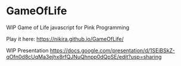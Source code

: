 # GameOfLife

WIP Game of Life javascript for Pink Programming

Play it here: https://nikira.github.io/GameOfLife/

WIP Presentation https://docs.google.com/presentation/d/1SEiBSkZ-qOfn0d8cUqMa3ejhx8rfQJNuQhnpp0dQpSE/edit?usp=sharing
